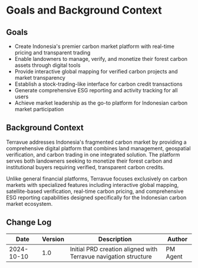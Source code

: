 # Goals and Background Context

## Goals
- Create Indonesia's premier carbon market platform with real-time pricing and transparent trading
- Enable landowners to manage, verify, and monetize their forest carbon assets through digital tools
- Provide interactive global mapping for verified carbon projects and market transparency
- Establish a stock-trading-like interface for carbon credit transactions
- Generate comprehensive ESG reporting and activity tracking for all users
- Achieve market leadership as the go-to platform for Indonesian carbon market participation

## Background Context

Terravue addresses Indonesia's fragmented carbon market by providing a comprehensive digital platform that combines land management, geospatial verification, and carbon trading in one integrated solution. The platform serves both landowners seeking to monetize their forest carbon and institutional buyers requiring verified, transparent carbon credits.

Unlike general financial platforms, Terravue focuses exclusively on carbon markets with specialized features including interactive global mapping, satellite-based verification, real-time carbon pricing, and comprehensive ESG reporting capabilities designed specifically for the Indonesian carbon market ecosystem.

## Change Log

| Date | Version | Description | Author |
|------|---------|-------------|---------|
| 2024-10-10 | 1.0 | Initial PRD creation aligned with Terravue navigation structure | PM Agent |

